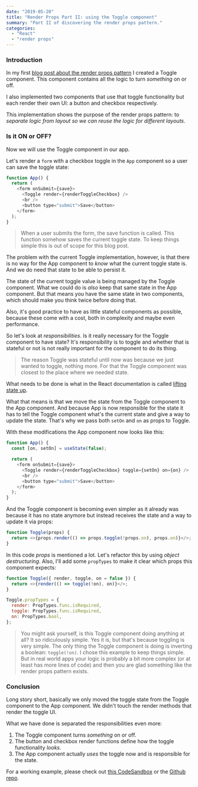 ```yaml
---
date: "2019-05-20"
title: "Render Props Part II: using the Toggle component"
summary: "Part II of discovering the render props pattern."
categories:
  - "React"
  - "render props"
---
```


### Introduction

In my first [blog post about the render props pattern] I created a Toggle component.
This component contains all the logic to turn _something_ on or off.

I also implemented two components that use that toggle functionality but each
render their own UI: a button and checkbox respectively.

This implementation shows the purpose of the render props pattern: to _separate logic from layout
so we can reuse the logic for different layouts_.

### Is it ON or OFF?

Now we will use the Toggle component in our app.

Let's render a `form` with a checkbox toggle in the `App` component so a user can save the
toggle state:

```js
function App() {
  return (
    <form onSubmit={save}>
      <Toggle render={renderToggleCheckbox} />
      <br />
      <button type="submit">Save</button>
    </form>
  );
}
```

> When a user submits the form, the save function is called. This function somehow saves the
> current toggle state. To keep things simple this is out of scope for this blog post.

The problem with the current Toggle implementation, however, is that there is no way for
the App component to _know_ what the current toggle state is. And we do need that state
to be able to persist it.

The state of the current toggle value is being managed by the Toggle component. What we
could do is _also_ keep that same state in the App component. But that means you have
the same state in two components, which should make you think twice before doing that.

Also, it's good practice to have as little stateful components as possible, because these come
with a cost, both in complexity and maybe even performance.

So let's look at _responsibilities_. Is it really necessary for the Toggle component to have
state? It's responsibility is to toggle and whether that is stateful or not is not really
important for the component to do its thing.

> The reason Toggle was stateful until now was because we just wanted to toggle, nothing more.
> For that the Toggle component was closest to the place where we needed state.

What needs to be done is what in the React documentation is called [lifting state up].

What that means is that we move the state from the Toggle component to the App component.
And because App is now responsible for the state it has to tell the Toggle component
what's the current state and give a way to update the state. That's why we pass both `setOn`
and `on` as props to Toggle.

With these modifications the App component now looks like this:

```js
function App() {
  const [on, setOn] = useState(false);

  return (
    <form onSubmit={save}>
      <Toggle render={renderToggleCheckbox} toggle={setOn} on={on} />
      <br />
      <button type="submit">Save</button>
    </form>
  );
}
```

And the Toggle component is becoming even simpler as it already was because it has no state anymore
but instead receives the state and a way to update it via props:

```js
function Toggle(props) {
  return <>{props.render(() => props.toggle(!props.on), props.on)}</>;
}
```

In this code _props_ is mentioned a lot. Let's refactor this by using _object destructuring_.
Also, I'll add some `propTypes` to make it clear which props this component expects:

```js
function Toggle({ render, toggle, on = false }) {
  return <>{render(() => toggle(!on), on)}</>;
}

Toggle.propTypes = {
  render: PropTypes.func.isRequired,
  toggle: PropTypes.func.isRequired,
  on: PropTypes.bool,
};
```

> You might ask yourself, is this Toggle component doing anything at all? It so ridiculously simple.
> Yes it is, but that's because toggling is very simple. The only thing the Toggle
> component is doing is inverting a boolean: `toggle(!on)`. I chose this example to keep things simple. But in
> real world apps your logic is probably a bit more complex (or at least has more lines of code) and
> then you are glad something like the render props pattern exists.

### Conclusion

Long story short, basically we only moved the toggle state from the Toggle component to the App
component. We didn't touch the render methods that render the toggle UI.

What we have done is separated the responsibilities even more:

1. The Toggle component turns _something_ on or off.
2. The button and checkbox render functions define how the toggle functionality _looks_.
3. The App component actually _uses_ the toggle now and is responsible for the state.

For a working example, please check out [this CodeSandbox] or the [Github repo].

[blog post about the render props pattern]: /day-4-render-props
[lifting state up]: https://reactjs.org/docs/lifting-state-up.html
[this codesandbox]: https://codesandbox.io/s/nqksb
[github repo]: https://github.com/bouwe77/react-render-props-2

